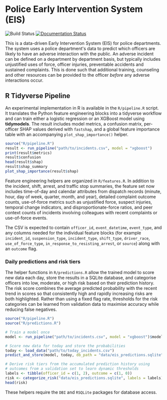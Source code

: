 # Police Early Intervention System (EIS)

![Build Status](https://travis-ci.org/dssg/police-eis.svg)
[![Documentation Status](https://readthedocs.org/projects/police-eis/badge/?version=latest)](http://police-eis.readthedocs.org/en/latest/?badge=latest)

This is a data-driven Early Intervention System (EIS) for police departments. The system uses a police department's data to predict which officers are likely to have an adverse interaction with the public. An adverse incident can be defined on a department by department basis, but typically includes unjustified uses of force, officer injuries, preventable accidents and sustained complaints. This is done such that additional training, counseling and other resources can be provided to the officer _before_ any adverse interactions occur.

## R Tidyverse Pipeline

An experimental implementation in R is available in the `R/pipeline.R` script.
It translates the Python feature engineering blocks into a tidyverse workflow
and can train either a logistic regression or an XGBoost model using
**tidymodels**.  The result includes model metrics, a confusion matrix,
per-officer SHAP values derived with `fastshap`, and a global feature
importance table with an accompanying `plot_shap_importance()` helper.


```r
source("R/pipeline.R")
result <- run_pipeline("path/to/incidents.csv", model = "xgboost")
print(result$metrics)
result$confusion
head(result$shap)
result$shap_summary
plot_shap_importance(result$shap)
```


Feature engineering helpers are organized in `R/features.R`.  In addition to
the incident, shift, arrest, and traffic stop summaries, the feature set now
includes time-of-day and calendar attributes from dispatch records (minute,
hour, day of week, quarter, month, and year), detailed complaint outcome counts,
use-of-force metrics such as unjustified force, suspect injuries,
temporal change indicators, and disproportionate-force ratios, and peer
context counts of incidents involving colleagues with recent complaints or
use-of-force events.

The CSV is expected to contain `officer_id`, `event_datetime`, `event_type`, and
any columns needed for the individual feature blocks (for example
`incident_id`, `suspension_type`, `incident_type`, `shift_type`, `driver_race`,
`use_of_force_type`, `in_response_to_resisting_arrest`, or `source`) along
with an `outcome` flag.

### Daily predictions and risk tiers

The helper functions in `R/predictions.R` allow the trained model to score new
data each day, store the results in a SQLite database, and categorise officers
into low, moderate, or high risk based on their prediction history.  The risk
score combines the average predicted probability with the recent trend in
scores so that consistently high and rapidly increasing risks are both
highlighted.  Rather than using a fixed flag rate, thresholds for the risk
categories can be learned from validation data to maximise accuracy while
reducing false negatives.

```r
source("R/pipeline.R")
source("R/predictions.R")

# Train a model once
model <- run_pipeline("path/to/incidents.csv", model = "xgboost")$model

# Score new data for today and store the probabilities
today <- load_data("path/to/today_incidents.csv")
predict_and_store(model, today, db_path = "data/eis_predictions.sqlite")

# Derive risk tiers from the accumulated prediction history using
# outcomes from a validation set to learn dynamic thresholds
labels <- tibble(officer_id = c(1, 2), outcome = c(1, 0))
risk <- categorize_risk("data/eis_predictions.sqlite", labels = labels)
head(risk)
```

These helpers require the `DBI` and `RSQLite` packages for database access.



